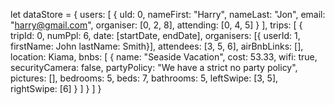 let dataStore = {
    users: [
        {
            uId: 0,
            nameFirst: "Harry",
            nameLast: "Jon",
            email: "harry@gmail.com",
            organiser: [0, 2, 8],
            attending: [0, 4, 5]
        }
    ],
    trips: [
        {
            tripId: 0,
            numPpl: 6,
            date: [startDate, endDate],
            organisers: [{
                userId: 1,        firstName: John
                lastName: Smith}],
            attendees: [3, 5, 6],
            airBnbLinks: [],
            location: Kiama,
            bnbs: [
                {
                    name: "Seaside Vacation",
                    cost: 53.33,
                    wifi: true,
                    securityCamera: false,
                    partyPolicy: "We have a strict no party policy",
                    pictures: [],
                    bedrooms: 5,
                    beds: 7,
                    bathrooms: 5,
                    leftSwipe: [3, 5],
                    rightSwipe: [6] 
                }
            ]
        }
    ]
}